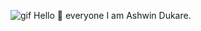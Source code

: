 ![gif](https://github.com/ashwindukare/Learning-notes/blob/main/cover.gif)
Hello 👋 everyone I am Ashwin Dukare.
